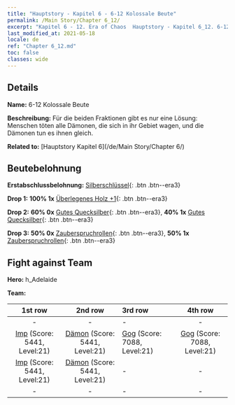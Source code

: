 ```yaml
---
title: "Hauptstory - Kapitel 6 - 6-12 Kolossale Beute"
permalink: /Main Story/Chapter 6_12/
excerpt: "Kapitel 6 - 12. Era of Chaos  Hauptstory - Kapitel 6_12. 6-12 Kolossale Beute"
last_modified_at: 2021-05-18
locale: de
ref: "Chapter 6_12.md"
toc: false
classes: wide
---
```


## Details

 **Name:** 6-12 Kolossale Beute

 **Beschreibung:** Für die beiden Fraktionen gibt es nur eine Lösung: Menschen töten alle Dämonen, die sich in ihr Gebiet wagen, und die Dämonen tun es ihnen gleich.

 **Related to:** [Hauptstory Kapitel 6](/de/Main Story/Chapter 6/)

## Beutebelohnung

 **Erstabschlussbelohnung:** [Silberschlüssel](/ItemsDE/con_693/){: .btn .btn--era3}

 **Drop 1:** **100% 1x** [Überlegenes Holz +1](/ItemsDE/mat_20/){: .btn .btn--era3}

 **Drop 2:** **60% 0x** [Gutes Quecksilber](/ItemsDE/mat_14/){: .btn .btn--era3}, **40% 1x** [Gutes Quecksilber](/ItemsDE/mat_14/){: .btn .btn--era3}

 **Drop 3:** **50% 0x** [Zauberspruchrollen](/ItemsDE/con_694/){: .btn .btn--era3}, **50% 1x** [Zauberspruchrollen](/ItemsDE/con_694/){: .btn .btn--era3}


## Fight against Team
 **Hero:** h_Adelaide

 **Team:**


  | 1st row | 2nd row | 3rd row | 4th row |
  |:----:|:----:|:----|:----:|
  | - | - | - | - |
  | [Imp](/de/units/Imp/) (Score: 5441, Level:21)  | [Dämon](/de/units/Demon/) (Score: 5441, Level:21)  | [Gog](/de/units/Gog/) (Score: 7088, Level:21)  | [Gog](/de/units/Gog/) (Score: 7088, Level:21)  |
  | [Imp](/de/units/Imp/) (Score: 5441, Level:21)  | [Dämon](/de/units/Demon/) (Score: 5441, Level:21)  | - | - |
  | - | - | - | - |


